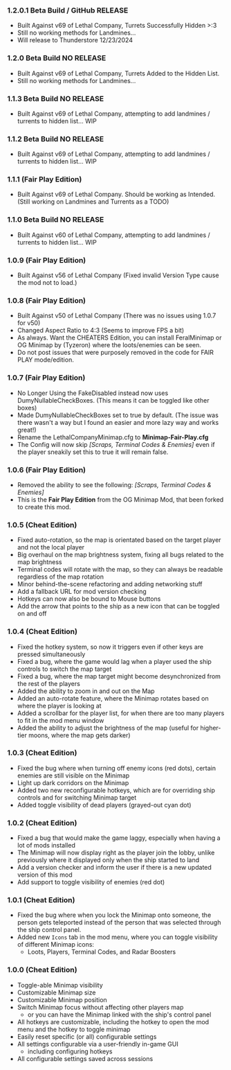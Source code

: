 ### 1.2.0.1 Beta Build / GitHub RELEASE
- Built Against v69 of Lethal Company, Turrets Successfully Hidden >:3
- Still no working methods for Landmines...
- Will release to Thunderstore 12/23/2024

### 1.2.0 Beta Build NO RELEASE
- Built Against v69 of Lethal Company, Turrets Added to the Hidden List.
- Still no working methods for Landmines...

### 1.1.3 Beta Build NO RELEASE
- Built Against v69 of Lethal Company, attempting to add landmines / turrents to hidden list... WIP

### 1.1.2 Beta Build NO RELEASE
- Built Against v69 of Lethal Company, attempting to add landmines / turrents to hidden list... WIP

### 1.1.1 (Fair Play Edition)
- Built Against v69 of Lethal Company. Should be working as Intended. (Still working on Landmines and Turrents as a TODO)

### 1.1.0 Beta Build NO RELEASE
- Built Against v60 of Lethal Company, attempting to add landmines / turrents to hidden list... WIP

### 1.0.9 (Fair Play Edition)
- Built Against v56 of Lethal Company (Fixed invalid Version Type cause the mod not to load.)

### 1.0.8 (Fair Play Edition)
- Built Against v50 of Lethal Company (There was no issues using 1.0.7 for v50)
- Changed Aspect Ratio to 4:3 (Seems to improve FPS a bit)
- As always. Want the CHEATERS Edition, you can install FeralMinimap or OG Minimap by (Tyzeron) where the loots/enemies can be seen.
- Do not post issues that were purposely removed in the code for FAIR PLAY mode/edition.

### 1.0.7 (Fair Play Edition)
- No Longer Using the FakeDisabled instead now uses DumyNullableCheckBoxes. (This means it can be toggled like other boxes)
- Made DumyNullableCheckBoxes set to true by default. (The issue was there wasn't a way but I found an easier and more lazy way and works great!)
- Rename the LethalCompanyMinimap.cfg to **Minimap-Fair-Play.cfg**
- The Config will now skip _[Scraps, Terminal Codes & Enemies]_ even if the player sneakily set this to true it will remain false.

### 1.0.6 (Fair Play Edition)
- Removed the ability to see the following:
_[Scraps, Terminal Codes & Enemies]_
- This is the **Fair Play Edition** from the OG Minimap Mod, that been forked to create this mod.

### 1.0.5 (Cheat Edition)

- Fixed auto-rotation, so the map is orientated based on the target player and not 
the local player
- Big overhaul on the map brightness system, fixing all bugs related to the map 
brightness
- Terminal codes will rotate with the map, so they can always be readable 
regardless of the map rotation
- Minor behind-the-scene refactoring and adding networking stuff
- Add a fallback URL for mod version checking
- Hotkeys can now also be bound to Mouse buttons
- Add the arrow that points to the ship as a new icon that can be toggled on 
and off


### 1.0.4 (Cheat Edition)

- Fixed the hotkey system, so now it triggers even if other keys are pressed 
simultaneously
- Fixed a bug, where the game would lag when a player used the ship controls 
to switch the map target
- Fixed a bug, where the map target might become desynchronized from the rest 
of the players
- Added the ability to zoom in and out on the Map
- Added an auto-rotate feature, where the Minimap rotates based on where 
the player is looking at
- Added a scrollbar for the player list, for when there are too many players 
to fit in the mod menu window
- Added the ability to adjust the brightness of the map (useful for higher-tier 
moons, where the map gets darker)


### 1.0.3 (Cheat Edition)

- Fixed the bug where when turning off enemy icons (red dots), certain enemies 
are still visible on the Minimap
- Light up dark corridors on the Minimap
- Added two new reconfigurable hotkeys, which are for overriding ship controls 
and for switching Minimap target
- Added toggle visibility of dead players (grayed-out cyan dot)


### 1.0.2 (Cheat Edition)

- Fixed a bug that would make the game laggy, especially when having a lot of 
mods installed
- The Minimap will now display right as the player join the lobby, unlike
previously where it displayed only when the ship started to land
- Add a version checker and inform the user if there is a new updated version 
of this mod
- Add support to toggle visibility of enemies (red dot)


### 1.0.1 (Cheat Edition)

- Fixed the bug where when you lock the Minimap onto someone, the person gets 
teleported instead of the person that was selected through the ship control 
panel.
- Added new `Icons` tab in the mod menu, where you can toggle visibility of 
different Minimap icons:
    - Loots, Players, Terminal Codes, and Radar Boosters


### 1.0.0 (Cheat Edition)

- Toggle-able Minimap visibility
- Customizable Minimap size
- Customizable Minimap position
- Switch Minimap focus without affecting other players map
    - or you can have the Minimap linked with the ship's control panel
- All hotkeys are customizable, including the hotkey to open the mod menu and 
the hotkey to toggle minimap
- Easily reset specific (or all) configurable settings
- All settings configurable via a user-friendly in-game GUI
    - including configuring hotkeys
- All configurable settings saved across sessions
